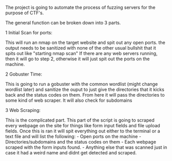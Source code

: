 The project is going to automate the process of fuzzing servers for the purpose of CTF's. 

The general function can be broken down into 3 parts.

1 Initial Scan for ports:

This will run an nmap on the target website and spit out any open ports.
the output needs to be sanitized with none of the other usual bullshit 
that it spits out like "starting nmap scan" If there are any web servers 
running, then it will go to step 2, otherwise it will just spit out the 
ports on the machine.

2 Gobuster Time:

This is going to run a gobuster with the common wordlist (might change 
wordlist later) and sanitize the ouput to just give the directories that 
it kicks back and the status codes on them. From here it will pass the 
directories to some kind of web scraper. It will also check for subdomains

3 Web Scraping:

This is the complicated part. This part of the script is going to scraped
every webpage on the site for things like form input fields and file 
upload fields. Once this is ran it will spit everything out either to 
the terminal or a text file and will list the following:
    - Open ports on the machine
    - Directories/subdomains and the status codes on them
    - Each webpage scraped with the form inputs found.
    - Anything else that was scanned just in case it had a weird name 
        and didnt get detected and scraped. 



